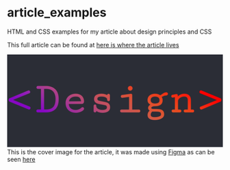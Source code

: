 # article_examples
HTML and CSS examples for my article about design principles and CSS

This full article can be found at [here is where the article lives][art]

![Image showing the word Design within braces in a colorful gradient over a dark background][img]
This is the cover image for the article, it was made using [Figma][fgm] as can be seen [here][fgf]


[art]:https://example.com
[img]:./cover.png
[fgm]:https://www.figma.com
[fgf]:https://www.figma.com/file/Ni9nNOxJST2tKdn5OcyWhk/Example-for-article?node-id=0%3A1 
